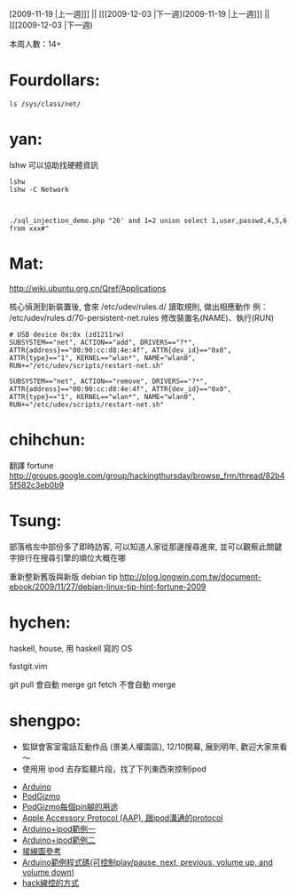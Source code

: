 [2009-11-19 |上一週]]] || [[[2009-12-03 |下一週](2009-11-19 |上一週]]] || [[[2009-12-03 |下一週)



本周人數：14+

# Fourdollars:


    ls /sys/class/net/


# yan:

lshw 可以協助找硬體資訊

    lshw
    lshw -C Network



    ./sql_injection_demo.php "26' and 1=2 union select 1,user,passwd,4,5,6 from xxx#"


# Mat:

<http://wiki.ubuntu.org.cn/Qref/Applications>  

核心偵測到新裝置後, 會來 /etc/udev/rules.d/ 讀取規則, 做出相應動作
例： /etc/udev/rules.d/70-persistent-net.rules
修改裝置名(NAME)、執行(RUN)

    # USB device 0x:0x (zd1211rw)
    SUBSYSTEM=="net", ACTION=="add", DRIVERS=="?*", ATTR{address}=="00:90:cc:d8:4e:4f", ATTR{dev_id}=="0x0", ATTR{type}=="1", KERNEL=="wlan*", NAME="wlan0", RUN+="/etc/udev/scripts/restart-net.sh"
    
    SUBSYSTEM=="net", ACTION=="remove", DRIVERS=="?*", ATTR{address}=="00:90:cc:d8:4e:4f", ATTR{dev_id}=="0x0", ATTR{type}=="1", KERNEL=="wlan*", NAME="wlan0", RUN+="/etc/udev/scripts/restart-net.sh"


# chihchun:

翻譯 fortune
<http://groups.google.com/group/hackingthursday/browse_frm/thread/82b45f582c3eb0b9>  

# Tsung:

部落格左中部份多了即時訪客, 可以知道人家從那邊搜尋進來, 並可以觀察此關鍵字排行在搜尋引擎的順位大概在哪

重新整新舊版與新版 debian tip
<http://plog.longwin.com.tw/document-ebook/2009/11/27/debian-linux-tip-hint-fortune-2009>  

# hychen:

haskell, house, 用 haskell 寫的 OS

fastgit.vim

git pull 會自動 merge
git fetch 不會自動 merge

# shengpo:

- 監獄會客室電話互動作品 (景美人權園區), 12/10開幕,  展到明年, 歡迎大家來看～
- 使用用 ipod 去存監聽片段，找了下列東西來控制ipod
* [Arduino](http://arduino.cc/) 
* [PodGizmo](http://www.sparkfun.com/commerce/product_info.php?products_id=8295)
* [PodGizmo每個pin腳的用途](http://www.pyrouniverse.com/forum/showthread.php?p=306484)
* [Apple Accessory Protocol (AAP), 跟ipod溝通的protocol](http://nuxx.net/wiki/Apple_Accessory_Protocol#Mode_List)
* [Arduino+ipod範例一](http://davidfindlay.org/weblog/files/2009_09_07_ipod_remote.php)
* [Arduino+ipod範例二](http://anaiid.com/blog/?p=9)
* [接線圖參考](http://www.flickr.com/photos/finsprings/sets/72157622314319194/)
* [Arduino範例程式碼(可控制play/pause, next, previous, volume up, and volume down)](http://www.rosiedaniel.com/2007/09/ipod-arduino-love.html)
* [hack線控的方式](http://www.jonasolson.se/content/arduino_tutorial/)